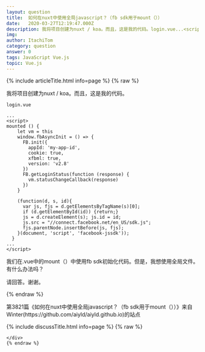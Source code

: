 ```yaml
---
layout: question
title:  如何在nuxt中使用全局javascript？（fb sdk用于mount（））
date:   2020-03-27T12:19:47.000Z
description: 我将项目创建为nuxt / koa。而且，这是我的代码。login.vue...<script>mounted () {    let vm...
img: 
author: ItachiTom
category: question
answer: 0
tags: JavaScript Vue.js
topic: Vue.js
---
```

<div class="article-root">
  <div class="article">
    {% include articleTitle.html info=page %}
    {% raw %}
    <div class="article-content"><p><font style="vertical-align: inherit;"><font style="vertical-align: inherit;">我将项目创建为nuxt / koa。</font><font style="vertical-align: inherit;">而且，这是我的代码。</font></font></p>

<pre><code>login.vue<font></font>
<font></font>
...<font></font>
&lt;script&gt;<font></font>
mounted () {<font></font>
    let vm = this<font></font>
    window.fbAsyncInit = () =&gt; {<font></font>
      FB.init({<font></font>
        appId: 'my-app-id',<font></font>
        cookie: true,<font></font>
        xfbml: true,<font></font>
        version: 'v2.8'<font></font>
      })<font></font>
      FB.getLoginStatus(function (response) {<font></font>
        vm.statusChangeCallback(response)<font></font>
      })<font></font>
    }<font></font>
<font></font>
    (function(d, s, id){<font></font>
      var js, fjs = d.getElementsByTagName(s)[0];<font></font>
      if (d.getElementById(id)) {return;}<font></font>
      js = d.createElement(s); js.id = id;<font></font>
      js.src = "//connect.facebook.net/en_US/sdk.js";<font></font>
      fjs.parentNode.insertBefore(js, fjs);<font></font>
    }(document, 'script', 'facebook-jssdk'));<font></font>
  }<font></font>
...<font></font>
&lt;/script&gt;<font></font>
</code></pre>

<p><font style="vertical-align: inherit;"><font style="vertical-align: inherit;">我们在.vue中的mount（）中使用fb sdk初始化代码。</font><font style="vertical-align: inherit;">但是，我想使用全局文件。</font><font style="vertical-align: inherit;">有什么办法吗？</font></font></p>

<p><font style="vertical-align: inherit;"><font style="vertical-align: inherit;">请回答。</font><font style="vertical-align: inherit;">谢谢。</font></font></p></div>
    {% endraw %}
  </div>
  <p class="winter_mark">第3821篇《如何在nuxt中使用全局javascript？（fb sdk用于mount（））》来自Winter(https://github.com/aiyld/aiyld.github.io)的站点</p>
  <div class="discuss-wrapper">
    {% include discussTitle.html info=page %}
    {% raw %}
    <div class="discuss-list">
    
    </div>
    {% endraw %}
  </div>
<div>
